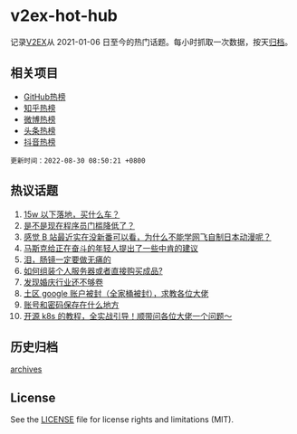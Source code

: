# v2ex-hot-hub

 记录[V2EX](https://www.v2ex.com/)从 2021-01-06 日至今的热门话题。每小时抓取一次数据，按天[归档](archives)。
 
 ## 相关项目

- [GitHub热榜](https://github.com/snaildev/github-hot-hub)
- [知乎热榜](https://github.com/snaildev/zhihu-hot-hub)
- [微博热榜](https://github.com/snaildev/weibo-hot-hub)
- [头条热榜](https://github.com/snaildev/toutiao-hot-hub)
- [抖音热榜](https://github.com/snaildev/douyin-hot-hub)


 `更新时间：2022-08-30 08:50:21 +0800`

## 热议话题

1. [15w 以下落地，买什么车？](https://www.v2ex.com/t/876096)
1. [是不是现在程序员门槛降低了？](https://www.v2ex.com/t/876178)
1. [感觉 B 站最近实在没新番可以看，为什么不能学网飞自制日本动漫呢？](https://www.v2ex.com/t/876109)
1. [马斯克给正在奋斗的年轻人提出了一些中肯的建议](https://www.v2ex.com/t/876075)
1. [泪，肠镜一定要做无痛的](https://www.v2ex.com/t/876216)
1. [如何组装个人服务器或者直接购买成品?](https://www.v2ex.com/t/876086)
1. [发现婚庆行业还不够卷](https://www.v2ex.com/t/876169)
1. [土区 google 账户被封（全家桶被封），求教各位大佬](https://www.v2ex.com/t/876226)
1. [账号和密码保存在什么地方](https://www.v2ex.com/t/876121)
1. [开源 k8s 的教程，全实战引导！顺带问各位大佬一个问题～](https://www.v2ex.com/t/876087)

## 历史归档

[archives](archives)

## License

See the [LICENSE](LICENSE) file for license rights and limitations (MIT).
